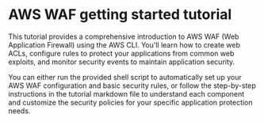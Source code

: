 # AWS WAF getting started tutorial

This tutorial provides a comprehensive introduction to AWS WAF (Web Application Firewall) using the AWS CLI. You'll learn how to create web ACLs, configure rules to protect your applications from common web exploits, and monitor security events to maintain application security.

You can either run the provided shell script to automatically set up your AWS WAF configuration and basic security rules, or follow the step-by-step instructions in the tutorial markdown file to understand each component and customize the security policies for your specific application protection needs.
